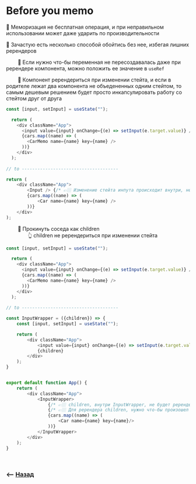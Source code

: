 # Before you memo

🔹 Меморизация не бесплатная операция, и при неправильном использовании может даже ударить по производительности  

🔹 Зачастую есть несколько способой обойтись без нее, избегая лишних ререндеров   
   
&emsp;&emsp; 🎯 Если нужно что-бы переменная не пересоздавалась даже при ререндере компонента, можно положить ее значение в `useRef`  

&emsp;&emsp; 🎯 Компонент ререндериться при изменении стейта, и если в родителе лежат два компонента не объедененных одним стейтом, то самым дешевым решением будет просто инкапсулировать работу со стейтом друг от друга  
```js
const [input, setInput] = useState("");

  return (
    <div className="App">
      <input value={input} onChange={(e) => setInput(e.target.value)} />
      {cars.map((name) => (
        <CarMemo name={name} key={name} />
      ))}
    </div>
  );
  
// to -------------------------------------

return (
    <div className="App">
        <Input /> {/* 👉🏼 Изменение стейта инпута происходит внутри, не заставляя перередндривать Car при каждом изменении в input */}
        {cars.map((name) => (
            <Car name={name} key={name} />
        ))}
    </div>
);
```

&emsp;&emsp; 🎯 Прокинуть соседа как children  
&emsp;&emsp;&emsp;&emsp; 👆 children не ререндериться при изменении стейта

```js
const [input, setInput] = useState("");

  return (
    <div className="App">
      <input value={input} onChange={(e) => setInput(e.target.value)} />
      {cars.map((name) => (
        <CarMemo name={name} key={name} />
      ))}
    </div>
  );
  
// to -------------------------------------

const InputWrapper = ({children}) => {
    const [input, setInput] = useState("");

    return (
        <div className="App">
            <input value={input} onChange={(e) => setInput(e.target.value)} />
            {children}
        </div>
    );
}


export default function App() {
    return (
        <div className="App">
            <InputWrapper>
                {/* 👉🏼 children, внутри InputWrapper, не будет ререндериться при изменении стейта InputWrapper */}
                {/* 👉🏼 Для ререндера children, нужно что-бы произошел ререндер того компонента где children обьявлен как компонент, т.е <App /> */}
                {cars.map((name) => (
                    <Car name={name} key={name}/>
                ))}
            </InputWrapper>
        </div>
    );
}
```

<br>

### ⟵ **<a href="../../readme.md">Назад</a>**

    


